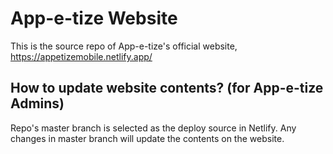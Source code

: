 # App-e-tize Website
This is the source repo of App-e-tize's official website, https://appetizemobile.netlify.app/

## How to update website contents? (for App-e-tize Admins)
Repo's master branch is selected as the deploy source in Netlify. Any changes in master branch will update the contents on the website.
